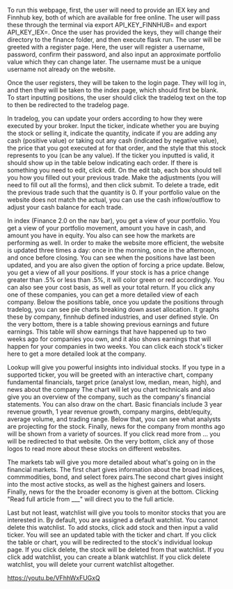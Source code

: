 To run this webpage, first, the user will need to provide an IEX key and Finnhub key, both of which are available for free online. The user will pass these through the terminal via export API_KEY_FINNHUB= and export API_KEY_IEX=.
Once the user has provided the keys, they will change their directory to the finance folder, and then execute flask run.
The user will be greeted with a register page. Here, the user will register a username, password, confirm their password, and also input an approximate portfolio value which they can change later. The username must be a unique username not already on the website.

Once the user registers, they will be taken to the login page. They will log in, and then they will be taken to the index page, which should first be blank. To start inputting positions, the user should click the tradelog text on the top to then be redirected to the tradelog page.

In tradelog, you can update your orders according to how they were executed by your broker.
Input the ticker, indicate whether you are buying the stock or selling it, indicate the quantity, indicate if you are adding any cash (positive value) or taking out any cash (indicated by negative value), the price that you got executed at for that order, and the style that this stock represents to you (can be any value).
If the ticker you inputted is valid, it should show up in the table below indicating each order. If there is something you need to edit, click edit. On the edit tab, each box should tell you how you filled out your previous trade. Make the adjustments (you will need to fill out all the forms), and then click submit. To delete a trade, edit the previous trade such that the quantity is 0. If your portfolio value on the website does not match the actual, you can use the cash inflow/outflow to adjust your cash balance for each trade.

In index (Finance 2.0 on the nav bar), you get a view of your portfolio. You get a view of your portfolio movement, amount you have in cash, and amount you have in equity. You also can see how the markets are performing as well. In order to make the website more efficient, the website is updated three times a day: once in the morning, once in the afternoon, and once before closing. You can see when the positions have last been updated, and you are also given the option of forcing a price update.
Below, you get a view of all your positions. If your stock is has a price change greater than .5% or less than .5%, it will color green or red accordingly. You can also see your cost basis, as well as your total return. If you click any one of these companies, you can get a more detailed view of each company.
Below the positions table, once you update the positions through tradelog, you can see pie charts breaking down asset allocation. It graphs these by company, finnhub defined industries, and user defined style.
On the very bottom, there is a table showing previous earnings and future earnings. This table will show earnings that have happened up to two weeks ago for companies you own, and it also shows earnings that will happen for your companies in two weeks. You can click each stock's ticker here to get a more detailed look at the company.

Lookup will give you powerful insights into individual stocks. If you type in a supported ticker, you will be greeted with an interactive chart, company fundamental financials, target price (analyst low, median, mean, high), and news about the company
The chart will let you chart technicals and also give you an overview of the company, such as the company's financial statements. You can also draw on the chart.
Basic financials include 3 year revenue growth, 1 year revenue growth, company margins, debt/equity, average volume, and trading range. Below that, you can see what analysts are projecting for the stock.
Finally, news for the company from months ago will be shown from a variety of sources. If you click read more from ... you will be redirected to that website.
On the very bottom, click any of those logos to read more about these stocks on different websites.

The markets tab will give you more detailed about what's going on in the financial markets. The first chart gives information about the broad inidices, commmodities, bond, and select forex pairs.The second chart gives insight into the most active stocks, as well as the highest gainers and losers. Finally, news for the the broader economy is given at the bottom. Clicking "Read full article from ___" will direct you to the full article.

Last but not least, watchlist will give you tools to monitor stocks that you are interested in. By default, you are assigned a default watchlist. You cannot delete this watchlist. To add stocks, click add stock and then input a valid ticker. You will see an updated table with the ticker and chart. If you click the table or chart, you will be redirected to the stock's individual lookup page. If you click delete, the stock will be deleted from that watchlist. If you click add watchlist, you can create a blank watchlist. If you click delete watchlist, you will delete your current watchlist altogether.

https://youtu.be/VFhhWxFUGxQ